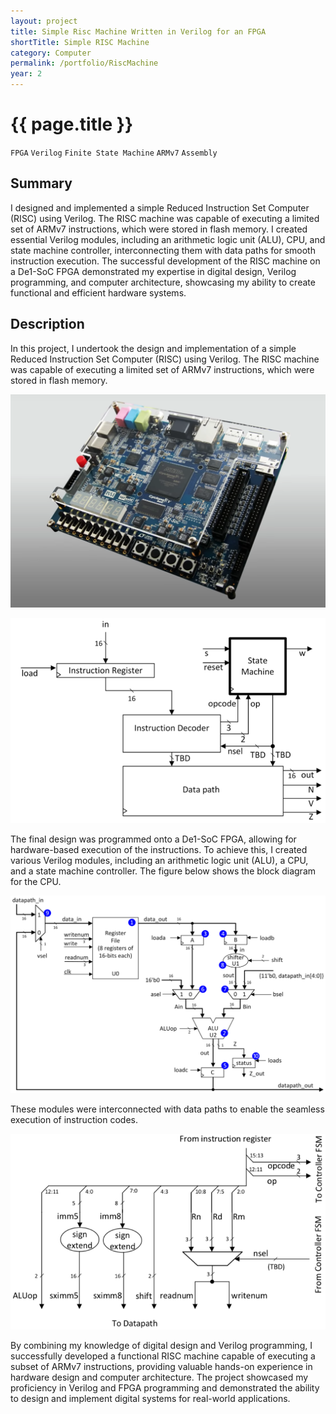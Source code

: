 ```yaml
---
layout: project
title: Simple Risc Machine Written in Verilog for an FPGA
shortTitle: Simple RISC Machine
category: Computer
permalink: /portfolio/RiscMachine
year: 2
---
```



# {{ page.title }}

`FPGA` `Verilog` `Finite State Machine` `ARMv7` `Assembly`

## Summary

I designed and implemented a simple Reduced Instruction Set Computer (RISC) using Verilog. The RISC machine was capable of executing a limited set of ARMv7 instructions, which were stored in flash memory. I created essential Verilog modules, including an arithmetic logic unit (ALU), CPU, and state machine controller, interconnecting them with data paths for smooth instruction execution. The successful development of the RISC machine on a De1-SoC FPGA demonstrated my expertise in digital design, Verilog programming, and computer architecture, showcasing my ability to create functional and efficient hardware systems.

## Description

In this project, I undertook the design and implementation of a simple Reduced Instruction Set Computer (RISC) using Verilog. The RISC machine was capable of executing a limited set of ARMv7 instructions, which were stored in flash memory. 

![De1-SoC](/assets/images/RiscMachine/de1Angle.png)

![CPU Block Diagram](/assets/images/RiscMachine/topLevelBD.png)

The final design was programmed onto a De1-SoC FPGA, allowing for hardware-based execution of the instructions. To achieve this, I created various Verilog modules, including an arithmetic logic unit (ALU), a CPU, and a state machine controller. The figure below shows the block diagram for the CPU.

![CPU Block Diagram](/assets/images/RiscMachine/cpuBD.png)

These modules were interconnected with data paths to enable the seamless execution of instruction codes.

![Instruction Bus Block Diagram](/assets/images/RiscMachine/instructionBusBD.png)

 By combining my knowledge of digital design and Verilog programming, I successfully developed a functional RISC machine capable of executing a subset of ARMv7 instructions, providing valuable hands-on experience in hardware design and computer architecture. The project showcased my proficiency in Verilog and FPGA programming and demonstrated the ability to design and implement digital systems for real-world applications.